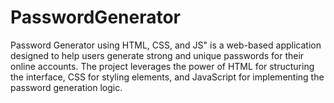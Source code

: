 # PasswordGenerator
Password Generator using HTML, CSS, and JS" is a web-based application designed to help users generate strong and unique passwords for their online accounts. The project leverages the power of HTML for structuring the interface, CSS for styling elements, and JavaScript for implementing the password generation logic.
